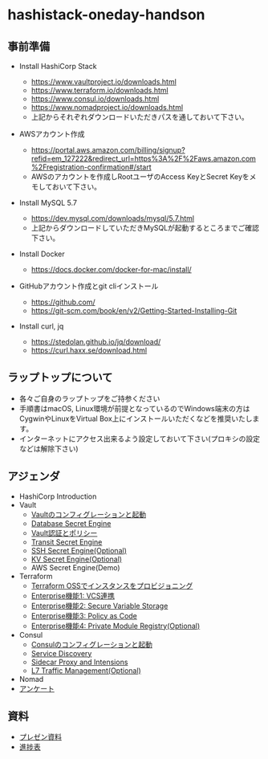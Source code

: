 # hashistack-oneday-handson

## 事前準備

* Install HashiCorp Stack
	* https://www.vaultproject.io/downloads.html
	* https://www.terraform.io/downloads.html
	* https://www.consul.io/downloads.html
	* https://www.nomadproject.io/downloads.html
	* 上記からそれぞれダウンロードいただきパスを通しておいて下さい。

* AWSアカウント作成
	* https://portal.aws.amazon.com/billing/signup?refid=em_127222&redirect_url=https%3A%2F%2Faws.amazon.com%2Fregistration-confirmation#/start
	* AWSのアカウントを作成しRootユーザのAccess KeyとSecret Keyをメモしておいて下さい。

* Install MySQL 5.7
	* https://dev.mysql.com/downloads/mysql/5.7.html
	* 上記からダウンロードしていただきMySQLが起動するところまでご確認下さい。

* Install Docker
	* https://docs.docker.com/docker-for-mac/install/

* GitHubアカウント作成とgit cliインストール
	* https://github.com/
	* https://git-scm.com/book/en/v2/Getting-Started-Installing-Git

* Install curl, jq
	* https://stedolan.github.io/jq/download/
	* https://curl.haxx.se/download.html

## ラップトップについて

* 各々ご自身のラップトップをご持参ください
* 手順書はmacOS, Linux環境が前提となっているのでWindows端末の方はCygwinやLinuxをVirtual Box上にインストールいただくなどを推奨いたします。
* インターネットにアクセス出来るよう設定しておいて下さい(プロキシの設定などは解除下さい)

## アジェンダ

* HashiCorp Introduction
* Vault
	* [Vaultのコンフィグレーションと起動](https://github.com/hashicorp-japan/vault-workshop/blob/master/contents/hello-vault.md#vault%E3%81%AE%E3%82%B3%E3%83%B3%E3%83%95%E3%82%A3%E3%82%B0%E3%83%AC%E3%83%BC%E3%82%B7%E3%83%A7%E3%83%B3)
	* [Database Secret Engine](https://github.com/hashicorp-japan/vault-workshop/blob/master/contents/db.md)
	* [Vault認証とポリシー](https://github.com/hashicorp-japan/vault-workshop/blob/master/contents/policy.md)
	* [Transit Secret Engine](https://github.com/hashicorp-japan/vault-workshop/blob/master/contents/transit.md)
	* [SSH Secret Engine(Optional)](https://github.com/hashicorp-japan/vault-workshop/blob/master/contents/ssh.md)
	* [KV Secret Engine(Optional)](https://github.com/hashicorp-japan/vault-workshop/blob/master/contents/kv.md)
	* AWS Secret Engine(Demo)
* Terraform
	* [Terraform OSSでインスタンスをプロビジョニング](https://github.com/hashicorp-japan/terraform-workshop/blob/master/contents/hello-terraform.md)
	* [Enterprise機能1: VCS連携](https://github.com/hashicorp-japan/terraform-workshop/blob/master/contents/vcs.md)
	* [Enterprise機能2: Secure Variable Storage](https://github.com/hashicorp-japan/terraform-workshop/blob/master/contents/variables.md)
	* [Enterprise機能3: Policy as Code](https://github.com/hashicorp-japan/terraform-workshop/blob/master/contents/sentinel.md)
	* [Enterprise機能4: Private Module Registry(Optional)](https://github.com/hashicorp-japan/terraform-workshop/blob/master/contents/module.md)
* Consul
	* [Consulのコンフィグレーションと起動](https://github.com/hashicorp-japan/consul-workshop/blob/master/contents/hello-consul.md#%E9%80%9A%E5%B8%B8%E3%83%A2%E3%83%BC%E3%83%89%E3%81%A7consul%E3%82%92%E8%B5%B7%E5%8B%95%E3%81%99%E3%82%8B)
	* [Service Discovery](https://github.com/hashicorp-japan/consul-workshop/blob/master/contents/srd.md)
	* [Sidecar Proxy and Intensions](https://github.com/hashicorp-japan/consul-workshop/blob/master/contents/mesh.md)
	* [L7 Traffic Management(Optional)](https://github.com/hashicorp-japan/consul-workshop/blob/master/contents/mesh.md)
* Nomad
* [アンケート](https://docs.google.com/forms/d/1omJQf9jjx7dx4b5bZSwhW95do0p6iO7qMozFSo8uUdM/edit)

## 資料

* [プレゼン資料](https://docs.google.com/presentation/d/1XY8d50uL_K05KGhVyRIfW9kasaZIaW_kex0WdrBtmrk/edit?usp=sharing)
* [進捗表](https://docs.google.com/spreadsheets/d/1CjTs4V4cFvXliRAswCcSQ7v_OyXkGc_ZvzM_WLvPUtw/edit?usp=sharing)
